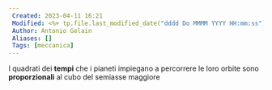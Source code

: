 ```yaml
---
 Created: 2023-04-11 16:21
 Modified: <%+ tp.file.last_modified_date("dddd Do MMMM YYYY HH:mm:ss") %>
 Author: Antonio Gelain
 Aliases: []
 Tags: [meccanica]
---
```


I quadrati dei **tempi** che i pianeti impiegano a percorrere le loro orbite sono **proporzionali** al cubo del semiasse maggiore